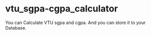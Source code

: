 # vtu_sgpa-cgpa_calculator
You can Calculate VTU sgpa and cgpa. And you can store it to your Database.
